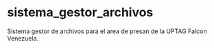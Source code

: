 # sistema_gestor_archivos
Sistema gestor de archivos para el area de presan de la UPTAG Falcon Venezuela.
